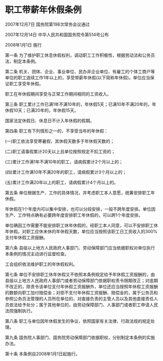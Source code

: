 # 职工带薪年休假条例

2007年12月7日 国务院第198次常务会议通过

2007年12月14日 中华人民共和国国务院令第514号公布

2008年1月1日 施行

<!-- INFO END -->

第一条 为了维护职工休息休假权利，调动职工工作积极性，根据劳动法和公务员法，制定本条例。

第二条 机关、团体、企业、事业单位、民办非企业单位、有雇工的个体工商户等单位的职工连续工作1年以上的，享受带薪年休假(以下简称年休假)。单位应当保证职工享受年休假。

职工在年休假期间享受与正常工作期间相同的工资收入。

第三条 职工累计工作已满1年不满10年的，年休假5天；已满10年不满20年的，年休假10天；已满20年的，年休假15天。

国家法定休假日、休息日不计入年休假的假期。

第四条 职工有下列情形之一的，不享受当年的年休假：

(一)职工依法享受寒暑假，其休假天数多于年休假天数的；

(二)职工请事假累计20天以上且单位按照规定不扣工资的；

(三)累计工作满1年不满10年的职工，请病假累计2个月以上的；

(四)累计工作满10年不满20年的职工，请病假累计3个月以上的；

(五)累计工作满20年以上的职工，请病假累计4个月以上的。

第五条 单位根据生产、工作的具体情况，并考虑职工本人意愿，统筹安排职工年休假。

年休假在1个年度内可以集中安排，也可以分段安排，一般不跨年度安排。单位因生产、工作特点确有必要跨年度安排职工年休假的，可以跨1个年度安排。

单位确因工作需要不能安排职工休年休假的，经职工本人同意，可以不安排职工休年休假。对职工应休未休的年休假天数，单位应当按照该职工日工资收入的300%支付年休假工资报酬。

第六条 县级以上地方人民政府人事部门、劳动保障部门应当依据职权对单位执行本条例的情况主动进行监督检查。

工会组织依法维护职工的年休假权利。

第七条 单位不安排职工休年休假又不依照本条例规定给予年休假工资报酬的，由县级以上地方人民政府人事部门或者劳动保障部门依据职权责令限期改正；对逾期不改正的，除责令该单位支付年休假工资报酬外，单位还应当按照年休假工资报酬的数额向职工加付赔偿金；对拒不支付年休假工资报酬、赔偿金的，属于公务员和参照公务员法管理的人员所在单位的，对直接负责的主管人员以及其他直接责任人员依法给予处分；属于其他单位的，由劳动保障部门、人事部门或者职工申请人民法院强制执行。

第八条 职工与单位因年休假发生的争议，依照国家有关法律、行政法规的规定处理。

第九条 国务院人事部门、国务院劳动保障部门依据职权，分别制定本条例的实施办法。

第十条 本条例自2008年1月1日起施行。